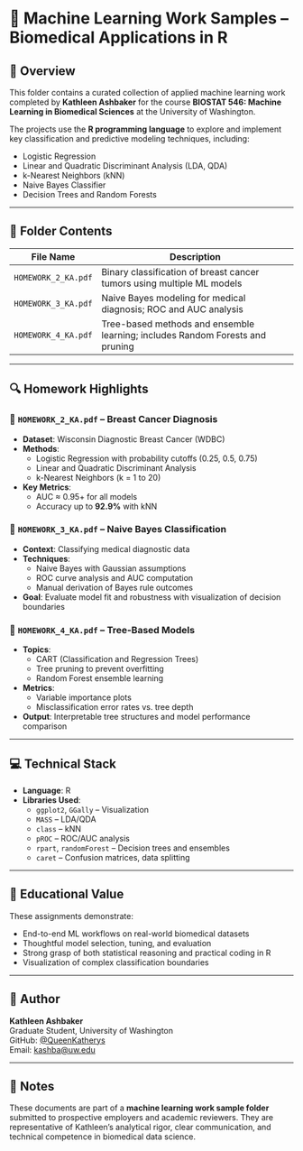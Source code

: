 # 🧠 Machine Learning Work Samples – Biomedical Applications in R

## 📘 Overview

This folder contains a curated collection of applied machine learning work completed by **Kathleen Ashbaker** for the course **BIOSTAT 546: Machine Learning in Biomedical Sciences** at the University of Washington.

The projects use the **R programming language** to explore and implement key classification and predictive modeling techniques, including:
- Logistic Regression
- Linear and Quadratic Discriminant Analysis (LDA, QDA)
- k-Nearest Neighbors (kNN)
- Naive Bayes Classifier
- Decision Trees and Random Forests

---

## 📁 Folder Contents

| File Name           | Description                                                                 |
|---------------------|-----------------------------------------------------------------------------|
| `HOMEWORK_2_KA.pdf` | Binary classification of breast cancer tumors using multiple ML models     |
| `HOMEWORK_3_KA.pdf` | Naive Bayes modeling for medical diagnosis; ROC and AUC analysis            |
| `HOMEWORK_4_KA.pdf` | Tree-based methods and ensemble learning; includes Random Forests and pruning |

---

## 🔍 Homework Highlights

### 📄 `HOMEWORK_2_KA.pdf` – **Breast Cancer Diagnosis**
- **Dataset**: Wisconsin Diagnostic Breast Cancer (WDBC)
- **Methods**:
  - Logistic Regression with probability cutoffs (0.25, 0.5, 0.75)
  - Linear and Quadratic Discriminant Analysis
  - k-Nearest Neighbors (k = 1 to 20)
- **Key Metrics**:
  - AUC ≈ 0.95+ for all models
  - Accuracy up to **92.9%** with kNN

### 📄 `HOMEWORK_3_KA.pdf` – **Naive Bayes Classification**
- **Context**: Classifying medical diagnostic data
- **Techniques**:
  - Naive Bayes with Gaussian assumptions
  - ROC curve analysis and AUC computation
  - Manual derivation of Bayes rule outcomes
- **Goal**: Evaluate model fit and robustness with visualization of decision boundaries

### 📄 `HOMEWORK_4_KA.pdf` – **Tree-Based Models**
- **Topics**:
  - CART (Classification and Regression Trees)
  - Tree pruning to prevent overfitting
  - Random Forest ensemble learning
- **Metrics**:
  - Variable importance plots
  - Misclassification error rates vs. tree depth
- **Output**: Interpretable tree structures and model performance comparison

---

## 💻 Technical Stack

- **Language**: R
- **Libraries Used**:
  - `ggplot2`, `GGally` – Visualization
  - `MASS` – LDA/QDA
  - `class` – kNN
  - `pROC` – ROC/AUC analysis
  - `rpart`, `randomForest` – Decision trees and ensembles
  - `caret` – Confusion matrices, data splitting

---

## 📌 Educational Value

These assignments demonstrate:
- End-to-end ML workflows on real-world biomedical datasets
- Thoughtful model selection, tuning, and evaluation
- Strong grasp of both statistical reasoning and practical coding in R
- Visualization of complex classification boundaries

---

## 👤 Author

**Kathleen Ashbaker**  
Graduate Student, University of Washington  
GitHub: [@QueenKatherys](https://github.com/QueenKatherys)  
Email: kashba@uw.edu

---

## 📂 Notes

These documents are part of a **machine learning work sample folder** submitted to prospective employers and academic reviewers. They are representative of Kathleen’s analytical rigor, clear communication, and technical competence in biomedical data science.

